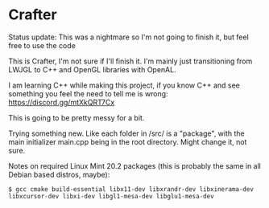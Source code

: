 # Crafter
Status update: This was a nightmare so I'm not going to finish it, but feel free to use the code

This is Crafter, I'm not sure if I'll finish it. I'm mainly just transitioning from LWJGL to C++ and OpenGL libraries with OpenAL.

I am learning C++ while making this project, if you know C++ and see something you feel the need to tell me is wrong: https://discord.gg/mtXkQRT7Cx

This is going to be pretty messy for a bit.

Trying something new. Like each folder in /src/ is a "package", with the main initializer main.cpp being in the root directory. Might change it, not sure.

Notes on required Linux Mint 20.2 packages (this is probably the same in all Debian based distros, maybe):

    $ gcc cmake build-essential libx11-dev libxrandr-dev libxinerama-dev libxcursor-dev libxi-dev libgl1-mesa-dev libglu1-mesa-dev
